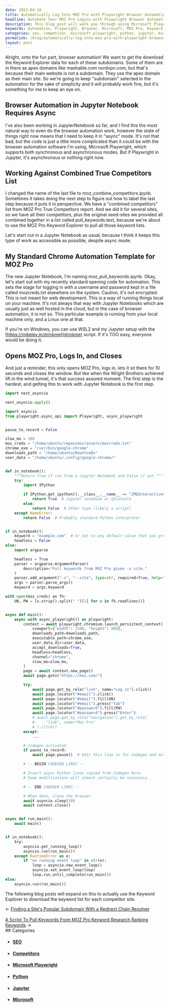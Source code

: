 ```yaml
---
date: 2023-04-18
title: Automatically Log Into MOZ Pro with Playwright Browser Automation
headline: Automate Your MOZ Pro Logins with Playwright Browser Automation
description: This blog post will walk you through using Microsoft Playwright's browser automation software to automatically log into MOZ Pro and download Keyword Explorer data for each subdomain. Using asynchronous mode and my standard Chrome automation template, I am logging into the MOZ Pro website and using the Keyword Explorer feature to pull keywords from a given site with the help of the async Python library. Read on to learn how to automate this process.
keywords: Automation, Playwright, Browser, Microsoft, MOZ Pro, Keyword Explorer, Asynchronous, Chrome, Python, Jupyter Notebook, Competitors, Site, Close
categories: seo, competitor, microsoft playwright, python, jupyter, microsoft
permalink: /blog/automatically-log-into-moz-pro-with-playwright-browser-automation/
layout: post
---
```



Alright, onto the fun part, browser automation! We want to get the download the
Keyword Explorer data for each of these subdomains. Some of them are in there
as apex domains like mashable.com nordvpn.com, but that's because their main
website is not a subdomain. They use the apex domain as their main site. So
we're going to keep "subdomain" selected in the automation for the sake of
simplicity and it will probably work fine, but it's something for me to keep an
eye on.

## Browser Automation in Jupyter Notebook Requires Async

I've also been working in JupyterNotebook so far, and I find this the most
natural way to even do the browser automation work, however the state of things
right now means that I need to keep it in "async" mode. It's not that bad, but
the code is just a little more complicated than it could be with the browser
automation software I'm using, Microsoft Playwright, which supports both
synchronous and asynchronous modes. But if Playwright in Jupyter, it's
asynchronous or nothing right now.

## Working Against Combined True Competitors List

I changed the name of the last file to moz_combine_competitors.ipynb. Sometimes
it takes doing the next step to figure out how to label the last step because
it puts it in perspective. We have a "combined competitors" list from MOZ Pro
True Competitors report. And we did it for several sites, so we have all their
competitors, plus the original seed-sites we provided all combined together in
a list called pull_keywords.text, because we're about to use the MOZ Pro
Keyword Explorer to pull all those keyword lists.

Let's start out in a Jupyter Notebook as usual, because I think it keeps this
type of work as accessible as possible, despite async mode.

## My Standard Chrome Automation Template for MOZ Pro

The new Jupyter Notebook, I'm naming moz_pull_keywords.ipynb. Okay, let's start
out with my recently standard opening code for automation. This sets the stage
for logging in with a username and password kept in a file called mozcreds.txt
elsewhere on the system. Caution, it's not encrypted. This is not meant for web
development. This is a way of running things local on your machine. It's not
always that way with Jupyter Notebooks which are usually just as well hosted in
the cloud, but in the case of browser automation, it is not so. This particular
example is running from your local machine only, and a Linux one at that.

If you're on Windows, you can use WSL2 and my Jupyter setup with the
[https://mikelev.in/drinkme](drinkme) script. If it's TOO easy, everyone would
be doing it.

## Opens MOZ Pro, Logs In, and Closes

And just a reminder, this only opens MOZ Pro, logs in, lets it sit there for 10
seconds and closes the window. But like when the Wright Brothers achieved lift
in the wind tunnel, it's that success assured moment. The first step is the
hardest, and getting this to work with Jupyter Notebook is the first step.

```python
import nest_asyncio

nest_asyncio.apply()

import asyncio
from playwright.async_api import Playwright, async_playwright


pause_to_record = False

slow_mo = 100
moz_creds = "/home/ubuntu/repos/moz/assets/mozcreds.txt"
chrome_exe = "/usr/bin/google-chrome"
downloads_path = "/home/ubuntu/Downloads"
user_data = "/home/ubuntu/.config/google-chrome/"


def in_notebook():
    """Return True if run from a Jupyter Notebook and False if not."""
    try:
        import IPython

        if IPython.get_ipython().__class__.__name__ == "ZMQInteractiveShell":
            return True  # Jupyter notebook or qtconsole
        else:
            return False  # Other type (likely a script)
    except NameError:
        return False  # Probably standard Python interpreter


if in_notebook():
    keyword = "example.com"  # or set to any default value that you prefer
    headless = False
else:
    import argparse

    headless = True
    parser = argparse.ArgumentParser(
        description="Pull keywords from MOZ Pro given -s site."
    )
    parser.add_argument("-s", "--site", type=str, required=True, help="Value for site")
    args = parser.parse_args()
    keyword = args.keyword

with open(moz_creds) as fh:
    UN, PW = [x.strip().split(" ")[1] for x in fh.readlines()]


async def main():
    async with async_playwright() as playwright:
        context = await playwright.chromium.launch_persistent_context(
            viewport={"width": 1200, "height": 900},
            downloads_path=downloads_path,
            executable_path=chrome_exe,
            user_data_dir=user_data,
            accept_downloads=True,
            headless=headless,
            channel="chrome",
            slow_mo=slow_mo,
        )
        page = await context.new_page()
        await page.goto("https://moz.com/")

        try:
            await page.get_by_role("link", name="Log in").click()
            await page.locator("#email").click()
            await page.locator("#email").fill(UN)
            await page.locator("#email").press("Tab")
            await page.locator("#password").fill(PW)
            await page.locator("#password").press("Enter")
            # await page.get_by_role("navigation").get_by_role(
            #     "link", name="Moz Pro"
            # ).click()
        except:
            ...

        # Codegen activated
        if pause_to_record:
            await page.pause()  # Edit this line in for codegen and out for automation.

        # -- BEGIN CODEGEN LINES --

        # Insert async Python lines copied from Codegen here.
        # Some modifications will almost certainly be necessary.

        # -- END CODEGEN LINES --

        # When done, close the browser.
        await asyncio.sleep(10)
        await context.close()


async def run_main():
    await main()


if in_notebook():
    try:
        asyncio.get_running_loop()
        asyncio.run(run_main())
    except RuntimeError as e:
        if "no running event loop" in str(e):
            loop = asyncio.new_event_loop()
            asyncio.set_event_loop(loop)
            loop.run_until_complete(run_main())
else:
    asyncio.run(run_main())
```

The following blog posts will expand on this to actually use the Keyword
Explorer to download the keyword list for each competitor site.


<div class="arrow-links"><div class="post-nav-prev"><span class="arrow">&larr;&nbsp;</span><a href="/blog/finding-a-site-s-popular-subdomain-with-a-redirect-chain-resolver/">Finding a Site's Popular Subdomain With a Redirect Chain Resolver</a></div> &nbsp; <div class="post-nav-next"><a href="/blog/a-script-to-pull-keywords-from-moz-pro-keyword-research-ranking-keywords/">A Script To Pull Keywords From MOZ Pro Keyword Research Ranking Keywords</a><span class="arrow">&nbsp;&rarr;</span></div></div>
## Categories

<ul>
<li><h4><a href='/seo/'>SEO</a></h4></li>
<li><h4><a href='/competitor/'>Competitors</a></h4></li>
<li><h4><a href='/microsoft-playwright/'>Microsoft Playwright</a></h4></li>
<li><h4><a href='/python/'>Python</a></h4></li>
<li><h4><a href='/jupyter/'>Jupyter</a></h4></li>
<li><h4><a href='/microsoft/'>Microsoft</a></h4></li></ul>